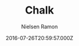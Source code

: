 ---
title: Chalk
github: 'https://github.com/nielsenramon/chalk'
demo: 'https://chalk.nielsenramon.com'
author: Nielsen Ramon
ssg:
  - Jekyll
cms:
  - No Cms
date: 2016-07-26T20:59:57.000Z
github_branch: master
description: >-
  Chalk is a high quality, completely customizable, performant and 100% free
  Jekyll blog theme.
stale: true
---